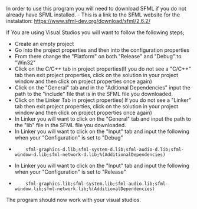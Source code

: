 In order to use this program you will need to download SFML if you do not already have SFML installed.
    - This is a link to the SFML website for the instalation: https://www.sfml-dev.org/download/sfml/2.6.2/

If You are using Visual Studios you will want to follow the following steps;
  - Create an empty project
  - Go into the project properties and then into the configuration properties
  - From there change the "Platform" on both "Release" and "Debug" to "Win32"
  - Click on the C/C++ tab in project properties(If you do not see a "C/C++" tab then exit project properties, click on the solution in your project window and then click on project properties once again)
  - Click on the "General" tab and in the "Aditional Dependencies" input the path to the "include" file that is in the SFML file you downloaded.
  - Click on the Linker Tab in project properties( If you do not see a "Linker" tab then exit project properties, click on the solution in your project window and then click on project properties once again)
  - In Linker you will want to click on the "General" tab and input the path to the "lib" file in the SFML file you downloaded.
  - In Linker you will want to click on the "Input" tab and input the following when your "Configuration" is set to "Debug"
  -         sfml-graphics-d.lib;sfml-system-d.lib;sfml-audio-d.lib;sfml-window-d.lib;sfml-network-d.lib;%(AdditionalDependencies)
  - In Linker you will want to click on the "Input" tab and input the following when your "Configuration" is set to "Release"
  -         sfml-graphics.lib;sfml-system.lib;sfml-audio.lib;sfml-window.lib;sfml-network.lib;%(AdditionalDependencies)
The program should now work with your visual studios.

